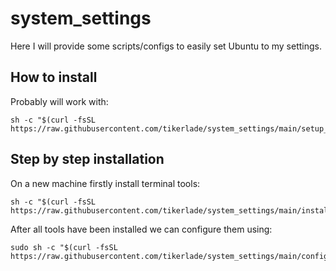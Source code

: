 # system_settings
Here I will provide some scripts/configs to easily set Ubuntu to my settings.

## How to install

Probably will work with:
```shell
sh -c "$(curl -fsSL https://raw.githubusercontent.com/tikerlade/system_settings/main/setup_terminal.sh)"
```

## Step by step installation
On a new machine firstly install terminal tools:
```shell
sh -c "$(curl -fsSL https://raw.githubusercontent.com/tikerlade/system_settings/main/install_terminal_tools.sh)"
```

After all tools have been installed we can configure them using:
```shell
sudo sh -c "$(curl -fsSL https://raw.githubusercontent.com/tikerlade/system_settings/main/configure_terminal_tools.sh)"
```